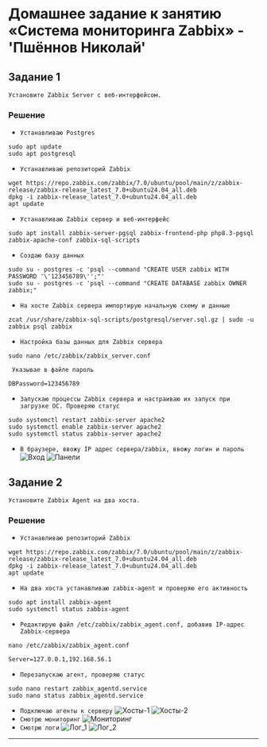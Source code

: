 # Домашнее задание к занятию «Система мониторинга Zabbix» - 'Пшённов Николай'

## Задание 1
`Установите Zabbix Server с веб-интерфейсом.`

### Решение

* `Устанавливаю Postgres`
```
sudo apt update  
sudo apt postgresql
```
* `Устанавливаю репозиторий Zabbix`
```
wget https://repo.zabbix.com/zabbix/7.0/ubuntu/pool/main/z/zabbix-release/zabbix-release_latest_7.0+ubuntu24.04_all.deb
dpkg -i zabbix-release_latest_7.0+ubuntu24.04_all.deb
apt update 
```
* `Устанавливаю Zabbix сервер и веб-интерфейс`
```
sudo apt install zabbix-server-pgsql zabbix-frontend-php php8.3-pgsql zabbix-apache-conf zabbix-sql-scripts
```
* `Создаю базу данных`
```
sudo su - postgres -c 'psql --command "CREATE USER zabbix WITH PASSWORD '\'123456789\'';"'
sudo su - postgres -c 'psql --command "CREATE DATABASE zabbix OWNER zabbix;"
```
* `На хосте Zabbix сервера импортирую начальную схему и данные`
```
zcat /usr/share/zabbix-sql-scripts/postgresql/server.sql.gz | sudo -u zabbix psql zabbix
```
* `Настройка базы данных для Zabbix сервера`
```
sudo nano /etc/zabbix/zabbix_server.conf
```
` Указывае в файле пароль`
```
DBPassword=123456789
```
* `Запускаю процессы Zabbix сервера и настраиваю их запуск при загрузке ОС. Проверяю статус`
```
sudo systemctl restart zabbix-server apache2
sudo systemctl enable zabbix-server apache2
sudo systemctl status zabbix-server apache2
```
* `В браузере, ввожу IP адрес сервера/zabbix, ввожу логин и пароль`
![Вход](https://github.com/pshennov/zabbix_1/blob/main/authorization.png)
![Панели](https://github.com/pshennov/zabbix_1/blob/main/panels.png)

## Задание 2
`Установите Zabbix Agent на два хоста.`

### Решение

* `Устанавливаю репозиторий Zabbix`
```
wget https://repo.zabbix.com/zabbix/7.0/ubuntu/pool/main/z/zabbix-release/zabbix-release_latest_7.0+ubuntu24.04_all.deb
dpkg -i zabbix-release_latest_7.0+ubuntu24.04_all.deb
apt update 
```
* `На два хоста устанавливаю zabbix-agent и проверяю его активность`
```
sudo apt install zabbix-agent
sudo systemctl status zabbix-agent
```
* `Редактирую файл /etc/zabbix/zabbix_agent.conf, добавив IP-адрес Zabbix-сервера`
```
nano /etc/zabbix/zabbix_agent.conf
```
```
Server=127.0.0.1,192.168.56.1
```
* `Перезапускаю агент, проверяю статус`
```
sudo nano restart zabbix_agentd.service
sudo nano status zabbix_agentd.service
```

* `Подключаю агенты к серверу`
![Хосты-1](https://github.com/pshennov/zabbix_1/blob/main/Hosts_1.png)
![Хосты-2](https://github.com/pshennov/zabbix_1/blob/main/Hosts_2.png)
* `Смотрю мониторинг`
![Мониторинг](https://github.com/pshennov/zabbix_1/blob/main/Latest_data.png)
* `Смотрю логи`
![Лог_1](https://github.com/pshennov/zabbix_1/blob/main/Log_22.04.png)
![Лог_2](https://github.com/pshennov/zabbix_1/blob/main/Log_24.04.png)

---

